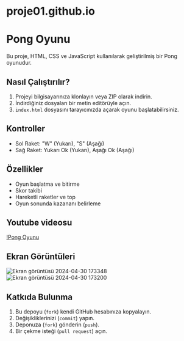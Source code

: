 # proje01.github.io
# Pong Oyunu

Bu proje, HTML, CSS ve JavaScript kullanılarak geliştirilmiş bir Pong oyunudur.

## Nasıl Çalıştırılır?

1. Projeyi bilgisayarınıza klonlayın veya ZIP olarak indirin.
2. İndirdiğiniz dosyaları bir metin editörüyle açın.
3. `index.html` dosyasını tarayıcınızda açarak oyunu başlatabilirsiniz.

## Kontroller

- Sol Raket: "W" (Yukarı), "S" (Aşağı)
- Sağ Raket: Yukarı Ok (Yukarı), Aşağı Ok (Aşağı)

## Özellikler

- Oyun başlatma ve bitirme
- Skor takibi
- Hareketli raketler ve top
- Oyun sonunda kazananı belirleme
  
## Youtube videosu
[!Pong Oyunu](https://youtu.be/siYWHGIL-rY?si=IEYuVZseABCpElcU)

## Ekran Görüntüleri

![Ekran görüntüsü 2024-04-30 173348](https://github.com/GamzeYarimkulak/proje01.github.io/assets/165809516/ec30bc73-7be1-481f-95d5-e39da6f046c2)
![Ekran görüntüsü 2024-04-30 173200](https://github.com/GamzeYarimkulak/proje01.github.io/assets/165809516/f2ae94ef-b384-408e-9876-cebefcddd0ad)

## Katkıda Bulunma

1. Bu depoyu (`fork`) kendi GitHub hesabınıza kopyalayın.
2. Değişikliklerinizi (`commit`) yapın.
3. Deponuza (`fork`) gönderin (`push`).
4. Bir çekme isteği (`pull request`) açın.

 
